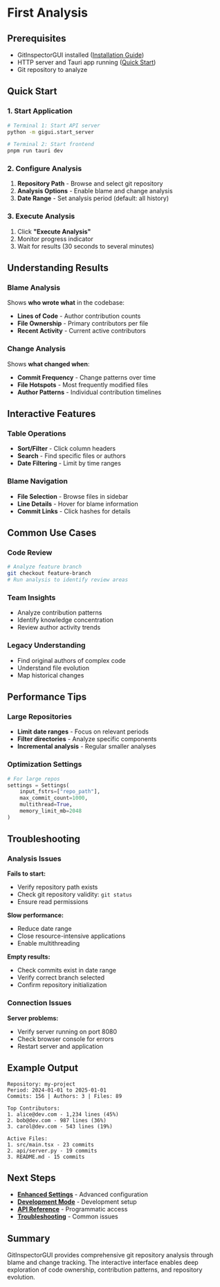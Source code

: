 # First Analysis

## Prerequisites

-   GitInspectorGUI installed ([Installation Guide](installation.md))
-   HTTP server and Tauri app running ([Quick Start](quick-start.md))
-   Git repository to analyze

## Quick Start

### 1. Start Application

```bash
# Terminal 1: Start API server
python -m gigui.start_server

# Terminal 2: Start frontend
pnpm run tauri dev
```

### 2. Configure Analysis

1. **Repository Path** - Browse and select git repository
2. **Analysis Options** - Enable blame and change analysis
3. **Date Range** - Set analysis period (default: all history)

### 3. Execute Analysis

1. Click **"Execute Analysis"**
2. Monitor progress indicator
3. Wait for results (30 seconds to several minutes)

## Understanding Results

### Blame Analysis

Shows **who wrote what** in the codebase:

-   **Lines of Code** - Author contribution counts
-   **File Ownership** - Primary contributors per file
-   **Recent Activity** - Current active contributors

### Change Analysis

Shows **what changed when**:

-   **Commit Frequency** - Change patterns over time
-   **File Hotspots** - Most frequently modified files
-   **Author Patterns** - Individual contribution timelines

## Interactive Features

### Table Operations

-   **Sort/Filter** - Click column headers
-   **Search** - Find specific files or authors
-   **Date Filtering** - Limit by time ranges

### Blame Navigation

-   **File Selection** - Browse files in sidebar
-   **Line Details** - Hover for blame information
-   **Commit Links** - Click hashes for details

## Common Use Cases

### Code Review

```bash
# Analyze feature branch
git checkout feature-branch
# Run analysis to identify review areas
```

### Team Insights

-   Analyze contribution patterns
-   Identify knowledge concentration
-   Review author activity trends

### Legacy Understanding

-   Find original authors of complex code
-   Understand file evolution
-   Map historical changes

## Performance Tips

### Large Repositories

-   **Limit date ranges** - Focus on relevant periods
-   **Filter directories** - Analyze specific components
-   **Incremental analysis** - Regular smaller analyses

### Optimization Settings

```python
# For large repos
settings = Settings(
    input_fstrs=["repo_path"],
    max_commit_count=1000,
    multithread=True,
    memory_limit_mb=2048
)
```

## Troubleshooting

### Analysis Issues

**Fails to start:**

-   Verify repository path exists
-   Check git repository validity: `git status`
-   Ensure read permissions

**Slow performance:**

-   Reduce date range
-   Close resource-intensive applications
-   Enable multithreading

**Empty results:**

-   Check commits exist in date range
-   Verify correct branch selected
-   Confirm repository initialization

### Connection Issues

**Server problems:**

-   Verify server running on port 8080
-   Check browser console for errors
-   Restart server and application

## Example Output

```
Repository: my-project
Period: 2024-01-01 to 2025-01-01
Commits: 156 | Authors: 3 | Files: 89

Top Contributors:
1. alice@dev.com - 1,234 lines (45%)
2. bob@dev.com - 987 lines (36%)
3. carol@dev.com - 543 lines (19%)

Active Files:
1. src/main.tsx - 23 commits
2. api/server.py - 19 commits
3. README.md - 15 commits
```

## Next Steps

-   **[Enhanced Settings](../development/enhanced-settings.md)** - Advanced configuration
-   **[Development Mode](../development/development-mode.md)** - Development setup
-   **[API Reference](../api/reference.md)** - Programmatic access
-   **[Troubleshooting](../development/troubleshooting.md)** - Common issues

## Summary

GitInspectorGUI provides comprehensive git repository analysis through blame and change tracking. The interactive interface enables deep exploration of code ownership, contribution patterns, and repository evolution.
